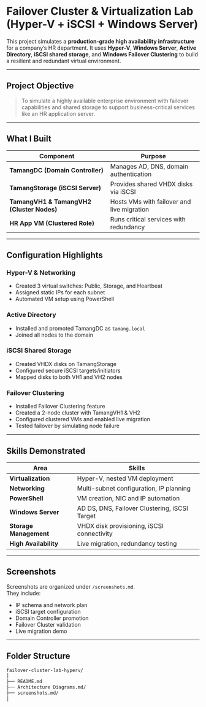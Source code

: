 # Failover Cluster & Virtualization Lab (Hyper-V + iSCSI + Windows Server)

This project simulates a **production-grade high availability infrastructure** for a company’s HR department. It uses **Hyper-V**, **Windows Server**, **Active Directory**, **iSCSI shared storage**, and **Windows Failover Clustering** to build a resilient and redundant virtual environment.

---

## Project Objective

> To simulate a highly available enterprise environment with failover capabilities and shared storage to support business-critical services like an HR application server.

---

## What I Built

| Component | Purpose |
|----------|---------|
| **TamangDC (Domain Controller)** | Manages AD, DNS, domain authentication |
| **TamangStorage (iSCSI Server)** | Provides shared VHDX disks via iSCSI |
| **TamangVH1 & TamangVH2 (Cluster Nodes)** | Hosts VMs with failover and live migration |
| **HR App VM (Clustered Role)** | Runs critical services with redundancy |

---

## Configuration Highlights

### Hyper-V & Networking
- Created 3 virtual switches: Public, Storage, and Heartbeat
- Assigned static IPs for each subnet
- Automated VM setup using PowerShell

### Active Directory
- Installed and promoted TamangDC as `tamang.local`
- Joined all nodes to the domain

### iSCSI Shared Storage
- Created VHDX disks on TamangStorage
- Configured secure iSCSI targets/initiators
- Mapped disks to both VH1 and VH2 nodes

### Failover Clustering
- Installed Failover Clustering feature
- Created a 2-node cluster with TamangVH1 & VH2
- Configured clustered VMs and enabled live migration
- Tested failover by simulating node failure

---

## Skills Demonstrated

| Area | Skills |
|------|--------|
| **Virtualization** | Hyper-V, nested VM deployment |
| **Networking** | Multi-subnet configuration, IP planning |
| **PowerShell** | VM creation, NIC and IP automation |
| **Windows Server** | AD DS, DNS, Failover Clustering, iSCSI Target |
| **Storage Management** | VHDX disk provisioning, iSCSI connectivity |
| **High Availability** | Live migration, redundancy testing |

---

## Screenshots

Screenshots are organized under `/screenshots.md`.  
They include:
- IP schema and network plan
- iSCSI target configuration
- Domain Controller promotion
- Failover Cluster validation
- Live migration demo

---

## Folder Structure

```bash
failover-cluster-lab-hyperv/
│
├── README.md
├── Architecture Diagrams.md/
├── screenshots.md/
│  

